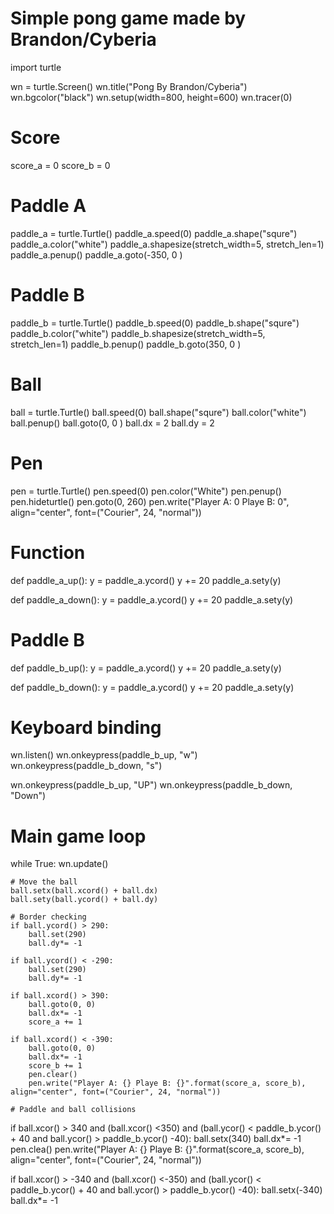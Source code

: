 # Simple pong game made by Brandon/Cyberia
import turtle

wn = turtle.Screen()
wn.title("Pong By Brandon/Cyberia")
wn.bgcolor("black")
wn.setup(width=800, height=600)
wn.tracer(0)

# Score
score_a = 0
score_b = 0


# Paddle A
paddle_a = turtle.Turtle()
paddle_a.speed(0)
paddle_a.shape("squre")
paddle_a.color("white")
paddle_a.shapesize(stretch_width=5, stretch_len=1)
paddle_a.penup()
paddle_a.goto(-350, 0 )

# Paddle B
paddle_b = turtle.Turtle()
paddle_b.speed(0)
paddle_b.shape("squre")
paddle_b.color("white")
paddle_b.shapesize(stretch_width=5, stretch_len=1)
paddle_b.penup()
paddle_b.goto(350, 0 )

# Ball
ball = turtle.Turtle()
ball.speed(0)
ball.shape("squre")
ball.color("white")
ball.penup()
ball.goto(0, 0 )
ball.dx = 2
ball.dy = 2

# Pen
pen = turtle.Turtle()
pen.speed(0)
pen.color("White")
pen.penup()
pen.hideturtle()
pen.goto(0, 260)
pen.write("Player A: 0 Playe B: 0", align="center", font=("Courier", 24, "normal"))

# Function
def paddle_a_up():
    y = paddle_a.ycord()
    y += 20
    paddle_a.sety(y)

def paddle_a_down():
    y = paddle_a.ycord()
    y += 20
    paddle_a.sety(y)

# Paddle B
def paddle_b_up():
    y = paddle_a.ycord()
    y += 20
    paddle_a.sety(y)

def paddle_b_down():
    y = paddle_a.ycord()
    y += 20
    paddle_a.sety(y)

# Keyboard binding
wn.listen()
wn.onkeypress(paddle_b_up, "w")
wn.onkeypress(paddle_b_down, "s")

wn.onkeypress(paddle_b_up, "UP")
wn.onkeypress(paddle_b_down, "Down")

# Main game loop
while True:
    wn.update()

    # Move the ball
    ball.setx(ball.xcord() + ball.dx)
    ball.sety(ball.ycord() + ball.dy)

    # Border checking
    if ball.ycord() > 290:
        ball.set(290)
        ball.dy*= -1

    if ball.ycord() < -290:
        ball.set(290)
        ball.dy*= -1

    if ball.xcord() > 390:
        ball.goto(0, 0)
        ball.dx*= -1
        score_a += 1

    if ball.xcord() < -390:
        ball.goto(0, 0)
        ball.dx*= -1
        score_b += 1
        pen.clear()
        pen.write("Player A: {} Playe B: {}".format(score_a, score_b), align="center", font=("Courier", 24, "normal"))

    # Paddle and ball collisions
if ball.xcor() > 340 and (ball.xcor() <350) and (ball.ycor() < paddle_b.ycor() + 40 and ball.ycor() > paddle_b.ycor() -40):
    ball.setx(340)
    ball.dx*= -1
    pen.clea()
    pen.write("Player A: {} Playe B: {}".format(score_a, score_b), align="center", font=("Courier", 24, "normal"))

if ball.xcor() > -340 and (ball.xcor() <-350) and (ball.ycor() < paddle_b.ycor() + 40 and ball.ycor() > paddle_b.ycor() -40):
    ball.setx(-340)
    ball.dx*= -1
